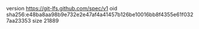 version https://git-lfs.github.com/spec/v1
oid sha256:e48ba8aa98b9e732e2e47af4a41457b126be10016bb8f4355e61f0327aa23353
size 21889
